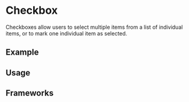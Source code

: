 <script setup>
  import Vue from './vue.md';
  import React from './react.md';
</script>

# Checkbox

Checkboxes allow users to select multiple items from a list of individual items, or to mark one individual item as selected.

<components-status react='released' vue='released' />

## Example

<theme-switcher />

<checkbox-example />

## Usage

<component-design-guidelines name="Warp - Components / Checkbox" link="https://www.figma.com/file/nkiRpuVu6XRfvY96BA80H8/Components-overview?type=design&node-id=103-802&mode=design" />

<component-questions />

## Frameworks

<tabs-content>
  <template #react>
   <react />
  </template>
  <template #vue>
    <vue />
  </template>
</tabs-content>